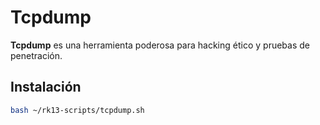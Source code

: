 # Tcpdump

**Tcpdump** es una herramienta poderosa para hacking ético y pruebas de penetración.

## Instalación

```bash
bash ~/rk13-scripts/tcpdump.sh
```